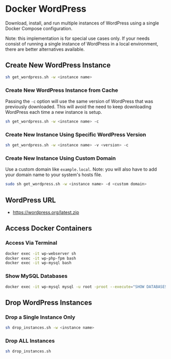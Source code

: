 # Docker WordPress 

Download, install, and run multiple instances of WordPress using a single Docker Compose configuration.

Note: this implementation is for special use cases only. If your needs consist of running a single instance of WordPress in a local environment, there are better alternatives available.

## Create New WordPress Instance 

```bash
sh get_wordpress.sh -w <instance name>
```

### Create New WordPress Instance from Cache

Passing the `-c` option will use the same version of WordPress that was previously downloaded. This will avoid the need to keep downloading WordPress each time a new instance is setup. 

```bash
sh get_wordpress.sh -w <instance name> -c
```

### Create New Instance Using Specific WordPress Version

```bash
sh get_wordpress.sh -w <instance name> -v <version> -c
```

### Create New Instance Using Custom Domain

Use a custom domain like `example.local`. Note: you will also have to add your domain name to your system's hosts file. 

```bash
sudo sh get_wordpress.sh -w <instance name> -d <custom domain>
```

## WordPress URL
- https://wordpress.org/latest.zip

## Access Docker Containers

### Access Via Terminal

```bash
docker exec -it wp-webserver sh
docker exec -it wp-php-fpm bash
docker exec -it wp-mysql bash
```

### Show MySQL Databases 

```bash
docker exec -it wp-mysql mysql -u root -proot --execute="SHOW DATABASES;"
```

## Drop WordPress Instances 

### Drop a Single Instance Only

```bash
sh drop_instances.sh -w <instance name>
```

### Drop ALL Instances

```bash
sh drop_instances.sh
```